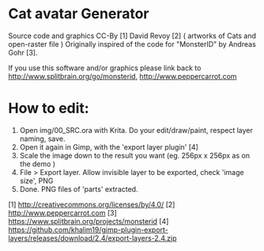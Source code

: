 Cat avatar Generator
====================

Source code and graphics CC-By [1] David Revoy [2] ( artworks of Cats and open-raster file )
Originally inspired of the code for "MonsterID" by Andreas Gohr [3].

If you use this software and/or graphics please link back to http://www.splitbrain.org/go/monsterid, http://www.peppercarrot.com

How to edit:
============
1. Open img/00_SRC.ora with Krita. Do your edit/draw/paint, respect layer naming, save.
2. Open it again in Gimp, with the 'export layer plugin' [4]
3. Scale the image down to the result you want (eg. 256px x 256px as on the demo )
3. File > Export layer. Allow invisible layer to be exported, check 'image size', PNG
4. Done. PNG files of 'parts' extracted.

[1] http://creativecommons.org/licenses/by/4.0/
[2] http://www.peppercarrot.com
[3] https://www.splitbrain.org/projects/monsterid
[4] https://github.com/khalim19/gimp-plugin-export-layers/releases/download/2.4/export-layers-2.4.zip
